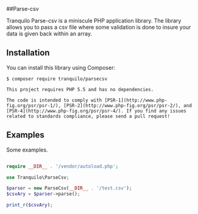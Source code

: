 ##Parse-csv

Tranquilo Parse-csv is a miniscule PHP application library. The library allows you to pass a csv file where some validation is done to insure your data is given back within an array. 

## Installation

You can install this library using Composer:

```console
$ composer require tranquilo/parsecsv

This project requires PHP 5.5 and has no dependencies.

The code is intended to comply with [PSR-1](http://www.php-fig.org/psr/psr-1/), [PSR-2](http://www.php-fig.org/psr/psr-2/), and [PSR-4](http://www.php-fig.org/psr/psr-4/). If you find any issues related to standards compliance, please send a pull request!

```

## Examples

Some examples.


```php

require __DIR__ . '/vendor/autoload.php';

use Tranquilo\ParseCsv;

$parser = new ParseCsv(__DIR__ . '/test.csv');
$csvAry = $parser->parse();

print_r($csvAry);

```